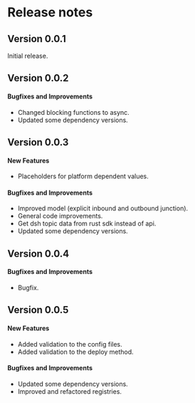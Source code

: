 # Release notes

## Version 0.0.1

Initial release.

## Version 0.0.2

#### Bugfixes and Improvements

* Changed blocking functions to async.
* Updated some dependency versions.

## Version 0.0.3

#### New Features

* Placeholders for platform dependent values.

#### Bugfixes and Improvements

* Improved model (explicit inbound and outbound junction).
* General code improvements.
* Get dsh topic data from rust sdk instead of api.
* Updated some dependency versions.

## Version 0.0.4

#### Bugfixes and Improvements

* Bugfix.

## Version 0.0.5

#### New Features

* Added validation to the config files.
* Added validation to the deploy method.

#### Bugfixes and Improvements

* Updated some dependency versions.
* Improved and refactored registries.
